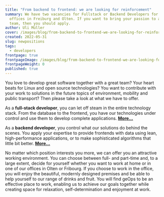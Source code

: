 ```yaml
---
title: "From backend to frontend: we are looking for reinforcement"
summary: We have two vacancies for Fullstack or Backend Developers for our
  offices in Freiburg and Olten. If you want to bring your passion to a strong
  team, then you should apply.
author: Uli Müller
cover: /images/blog/from-backend-to-frontend-we-are-looking-for-reinforcement/pythoncodeatgeops.jpg
created: 2022-05-31
slug: newpositions
tags:
  - developers
frontpage: true
frontpageImage: /images/blog/from-backend-to-frontend-we-are-looking-for-reinforcement/pythoncodeatgeops.jpg
frontpageWeight: 0
published: true
---
```

You love to develop great software together with a great team? Your heart beats for Linux and open source technologies? You want to contribute with your work to solutions in the future topics of environment, mobility and public transport? Then please take a look at what we have to offer.

As a **full-stack developer**, you can let off steam in the entire technology stack. From the database to the frontend, you have our technologies under control and use them to develop complete applications. **[More...](/en/career/fullstack-developer)**

As a **backend developer**, you control what our solutions do behind the scenes. You apply your expertise to provide frontends with data using lean, high-performance applications, or to make sophisticated algorithms that little bit better. **[More...](/en/career/backend-developer)**

No matter which position interests you more, we can offer you an attractive working environment. You can choose between full- and part-time and, to a large extent, decide for yourself whether you want to work at home or in one of our offices in Olten or Fribourg. If you choose to work in the office, you will enjoy the beautiful, modernly designed premises and be able to help yourself to our range of drinks and fruit. You will find geOps to be an effective place to work, enabling us to achieve our goals together while creating space for relaxation, self-determination and enjoyment at work.